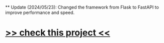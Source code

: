 ** Update (2024/05/23): Changed the framework from Flask to FastAPI to improve performance and speed.


# [>> check this project <<](https://subreddit-scrape-presentjay.koyeb.app/)
